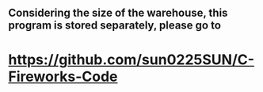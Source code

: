 ## Considering the size of the warehouse, this program is stored separately, please go to
# https://github.com/sun0225SUN/C-Fireworks-Code
